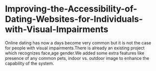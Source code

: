 # Improving-the-Accessibility-of-Dating-Websites-for-Individuals-with-Visual-Impairments
Online dating has now a days become very common but it is not the case for people with visual impairments.There is already an existing project which recognizes face,age gender.We added some extra features like presence of any common pets, indoor vs. outdoor image to enhance the capability of the system.

